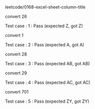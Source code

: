 
leetcode/0168-excel-sheet-column-title

convert 26

Test case : 1 : Pass
 (expected Z, got Z)


convert 1

Test case : 2 : Pass
 (expected A, got A)


convert 28

Test case : 3 : Pass
 (expected AB, got AB)


convert 29

Test case : 4 : Pass
 (expected AC, got AC)


convert 701

Test case : 5 : Pass
 (expected ZY, got ZY)


